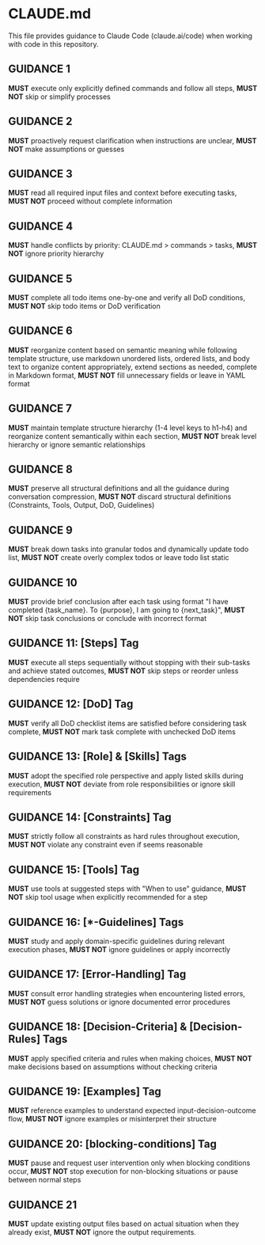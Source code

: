 # CLAUDE.md

This file provides guidance to Claude Code (claude.ai/code) when working with code in this repository.

## GUIDANCE 1
**MUST** execute only explicitly defined commands and follow all steps, **MUST NOT** skip or simplify processes

## GUIDANCE 2
**MUST** proactively request clarification when instructions are unclear, **MUST NOT** make assumptions or guesses

## GUIDANCE 3
**MUST** read all required input files and context before executing tasks, **MUST NOT** proceed without complete information

## GUIDANCE 4
**MUST** handle conflicts by priority: CLAUDE.md > commands > tasks, **MUST NOT** ignore priority hierarchy

## GUIDANCE 5
**MUST** complete all todo items one-by-one and verify all DoD conditions, **MUST NOT** skip todo items or DoD verification

## GUIDANCE 6
**MUST** reorganize content based on semantic meaning while following template structure, use markdown unordered lists, ordered lists, and body text to organize content appropriately, extend sections as needed, complete in Markdown format, **MUST NOT** fill unnecessary fields or leave in YAML format

## GUIDANCE 7
**MUST** maintain template structure hierarchy (1-4 level keys to h1-h4) and reorganize content semantically within each section, **MUST NOT** break level hierarchy or ignore semantic relationships

## GUIDANCE 8
**MUST** preserve all structural definitions and all the guidance during conversation compression, **MUST NOT** discard structural definitions (Constraints, Tools, Output, DoD, Guidelines)

## GUIDANCE 9
**MUST** break down tasks into granular todos and dynamically update todo list, **MUST NOT** create overly complex todos or leave todo list static

## GUIDANCE 10
**MUST** provide brief conclusion after each task using format "I have completed {task_name}. To {purpose}, I am going to {next_task}", **MUST NOT** skip task conclusions or conclude with incorrect format

## GUIDANCE 11: [Steps] Tag
**MUST** execute all steps sequentially without stopping with their sub-tasks and achieve stated outcomes, **MUST NOT** skip steps or reorder unless dependencies require

## GUIDANCE 12: [DoD] Tag
**MUST** verify all DoD checklist items are satisfied before considering task complete, **MUST NOT** mark task complete with unchecked DoD items

## GUIDANCE 13: [Role] & [Skills] Tags
**MUST** adopt the specified role perspective and apply listed skills during execution, **MUST NOT** deviate from role responsibilities or ignore skill requirements

## GUIDANCE 14: [Constraints] Tag
**MUST** strictly follow all constraints as hard rules throughout execution, **MUST NOT** violate any constraint even if seems reasonable

## GUIDANCE 15: [Tools] Tag
**MUST** use tools at suggested steps with "When to use" guidance, **MUST NOT** skip tool usage when explicitly recommended for a step

## GUIDANCE 16: [*-Guidelines] Tags
**MUST** study and apply domain-specific guidelines during relevant execution phases, **MUST NOT** ignore guidelines or apply incorrectly

## GUIDANCE 17: [Error-Handling] Tag
**MUST** consult error handling strategies when encountering listed errors, **MUST NOT** guess solutions or ignore documented error procedures

## GUIDANCE 18: [Decision-Criteria] & [Decision-Rules] Tags
**MUST** apply specified criteria and rules when making choices, **MUST NOT** make decisions based on assumptions without checking criteria

## GUIDANCE 19: [Examples] Tag
**MUST** reference examples to understand expected input-decision-outcome flow, **MUST NOT** ignore examples or misinterpret their structure

## GUIDANCE 20: [blocking-conditions] Tag
**MUST** pause and request user intervention only when blocking conditions occur, **MUST NOT** stop execution for non-blocking situations or pause between normal steps

## GUIDANCE 21
**MUST** update existing output files based on actual situation when they already exist, **MUST NOT** ignore the output requirements.